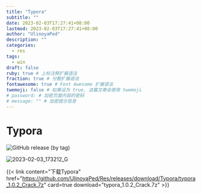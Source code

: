 ```yaml
---
title: "Typora"
subtitle: ""
date: 2023-02-03T17:27:41+08:00
lastmod: 2023-02-03T17:27:41+08:00
author: "UlinoyaPed"
description: ""
categories:
  - res
tags:
  - win
draft: false
ruby: true # 上标注释扩展语法
fraction: true # 分数扩展语法
fontawesome: true # Font Awesome 扩展语法
twemoji: false # 如果设为 true, 这篇文章会使用 twemoji
# password: # 加密页面内容的密码
# message: "" # 加密提示信息
---
```


# Typora

![GitHub release (by tag)](https://img.shields.io/github/downloads/UlinoyaPed/Res/Typora/total)

![2023-02-03_173212_G](https://ghproxy.com/https://github.com/UlinoyaPed/PictureBed/raw/main/Blog/2023-02-03_173212_G.png)

{{< link content="下载Typora" href="https://github.com/UlinoyaPed/Res/releases/download/Typora/typora_1.0.2_Crack.7z" card=true download="typora_1.0.2_Crack.7z" >}}
